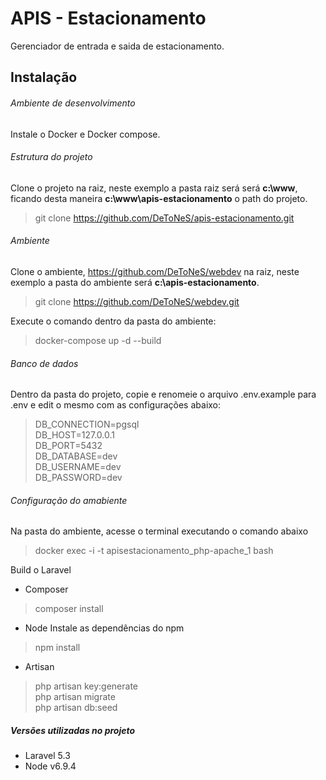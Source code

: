 # APIS - Estacionamento
Gerenciador de entrada e saida de estacionamento.

## Instalação

###### Ambiente de desenvolvimento
Instale o Docker e Docker compose.

###### Estrutura do projeto
Clone o projeto na raiz, neste exemplo a pasta raiz será será <b>c:\www</b>, ficando desta maneira <b>c:\www\apis-estacionamento</b> o path do projeto.
> git clone https://github.com/DeToNeS/apis-estacionamento.git

###### Ambiente
Clone o ambiente, https://github.com/DeToNeS/webdev na raiz, neste exemplo a pasta do ambiente será <b>c:\apis-estacionamento</b>.
> git clone https://github.com/DeToNeS/webdev.git

Execute o comando dentro da pasta do ambiente:
> docker-compose up -d --build

###### Banco de dados
Dentro da pasta do projeto, copie e renomeie o arquivo .env.example para .env e edit o mesmo com as configurações abaixo:
> DB_CONNECTION=pgsql<br>
DB_HOST=127.0.0.1<br>
DB_PORT=5432<br>
DB_DATABASE=dev<br>
DB_USERNAME=dev<br>
DB_PASSWORD=dev<br>

###### Configuração do amabiente
Na pasta do ambiente, acesse o terminal executando o comando abaixo
> docker exec -i -t apisestacionamento_php-apache_1 bash

Build o Laravel
* Composer
> composer install
* Node
Instale as dependências do npm
> npm install
* Artisan
> php artisan key:generate <br>
php artisan migrate <br>
php artisan db:seed

##### Versões utilizadas no projeto
* Laravel 5.3
* Node v6.9.4
